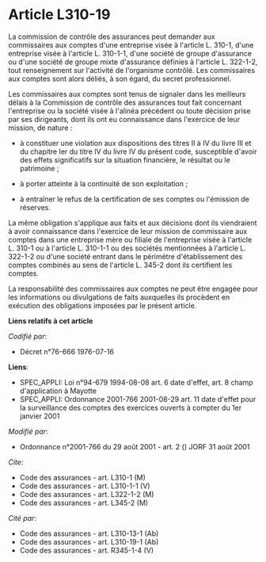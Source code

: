 # Article L310-19

La commission de contrôle des assurances peut demander aux commissaires aux comptes d'une entreprise visée à l'article L.
310-1, d'une entreprise visée à l'article L. 310-1-1, d'une société de groupe d'assurance ou d'une société de groupe mixte
d'assurance définies à l'article L. 322-1-2, tout renseignement sur l'activité de l'organisme contrôlé. Les commissaires aux
comptes sont alors déliés, à son égard, du secret professionnel.

Les commissaires aux comptes sont tenus de signaler dans les meilleurs délais à la Commission de contrôle des assurances tout
fait concernant l'entreprise ou la société visée à l'alinéa précédent ou toute décision prise par ses dirigeants, dont ils
ont eu connaissance dans l'exercice de leur mission, de nature :

- à constituer une violation aux dispositions des titres II à IV du livre III et du chapitre Ier du titre IV du livre IV du
présent code, susceptible d'avoir des effets significatifs sur la situation financière, le résultat ou le patrimoine ;

- à porter atteinte à la continuité de son exploitation ;

- à entraîner le refus de la certification de ses comptes ou l'émission de réserves.

La même obligation s'applique aux faits et aux décisions dont ils viendraient à avoir connaissance dans l'exercice de leur
mission de commissaire aux comptes dans une entreprise mère ou filiale de l'entreprise visée à l'article L. 310-1 ou à
l'article L. 310-1-1 ou des sociétés mentionnées à l'article L. 322-1-2 ou d'une société entrant dans le périmètre
d'établissement des comptes combinés au sens de l'article L. 345-2 dont ils certifient les comptes.

La responsabilité des commissaires aux comptes ne peut être engagée pour les informations ou divulgations de faits auxquelles
ils procèdent en exécution des obligations imposées par le présent article.

**Liens relatifs à cet article**

_Codifié par_:

  - Décret n°76-666 1976-07-16

**Liens**:

  - SPEC_APPLI: Loi n°94-679 1994-08-08 art. 6 date d'effet, art. 8 champ d'application à Mayotte
  - SPEC_APPLI: Ordonnance 2001-766 2001-08-29 art. 11 date d'effet pour la surveillance des comptes des exercices ouverts à compter du 1er janvier 2001

_Modifié par_:

  - Ordonnance n°2001-766 du 29 août 2001 - art. 2 () JORF 31 août 2001

_Cite_:

  - Code des assurances - art. L310-1 (M)
  - Code des assurances - art. L310-1-1 (V)
  - Code des assurances - art. L322-1-2 (M)
  - Code des assurances - art. L345-2 (M)

_Cité par_:

  - Code des assurances - art. L310-13-1 (Ab)
  - Code des assurances - art. L310-19-1 (Ab)
  - Code des assurances - art. R345-1-4 (V)
